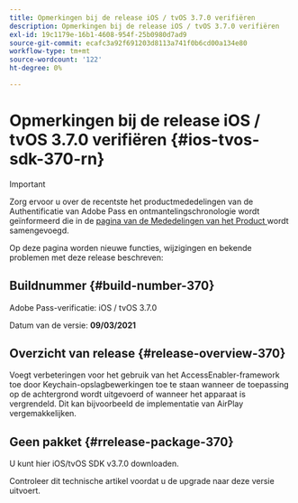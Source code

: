 ```yaml
---
title: Opmerkingen bij de release iOS / tvOS 3.7.0 verifiëren
description: Opmerkingen bij de release iOS / tvOS 3.7.0 verifiëren
exl-id: 19c1179e-16b1-4608-954f-25b0980d7ad9
source-git-commit: ecafc3a92f691203d8113a741f0b6cd00a134e80
workflow-type: tm+mt
source-wordcount: '122'
ht-degree: 0%

---
```


# Opmerkingen bij de release iOS / tvOS 3.7.0 verifiëren {#ios-tvos-sdk-370-rn}

>[!IMPORTANT]
>
> Zorg ervoor u over de recentste het productmededelingen van de Authentificatie van Adobe Pass en ontmantelingschronologie wordt geïnformeerd die in de [ pagina van de Mededelingen van het Product ](/help/authentication/product-announcements.md) wordt samengevoegd.

Op deze pagina worden nieuwe functies, wijzigingen en bekende problemen met deze release beschreven:

## Buildnummer {#build-number-370}

Adobe Pass-verificatie: iOS / tvOS 3.7.0

Datum van de versie: **09/03/2021**

## Overzicht van release {#release-overview-370}

Voegt verbeteringen voor het gebruik van het AccessEnabler-framework toe door Keychain-opslagbewerkingen toe te staan wanneer de toepassing op de achtergrond wordt uitgevoerd of wanneer het apparaat is vergrendeld. Dit kan bijvoorbeeld de implementatie van AirPlay vergemakkelijken.

## Geen pakket {#rrelease-package-370}

U kunt hier iOS/tvOS SDK v3.7.0 downloaden.

Controleer dit technische artikel voordat u de upgrade naar deze versie uitvoert.
